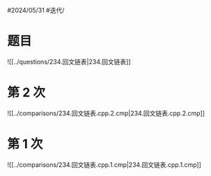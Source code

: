 #2024/05/31 #迭代/

# 题目

![[../questions/234.回文链表|234.回文链表]]

# 第 2 次

![[../comparisons/234.回文链表.cpp.2.cmp|234.回文链表.cpp.2.cmp]]

# 第 1 次

![[../comparisons/234.回文链表.cpp.1.cmp|234.回文链表.cpp.1.cmp]]